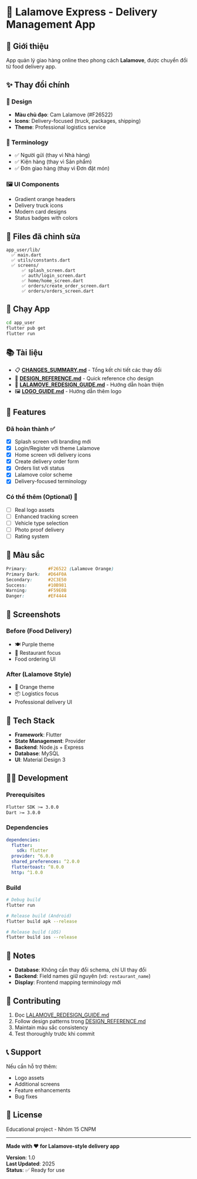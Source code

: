 # 🚚 Lalamove Express - Delivery Management App

## 📱 Giới thiệu

App quản lý giao hàng online theo phong cách **Lalamove**, được chuyển đổi từ food delivery app.

## ✨ Thay đổi chính

### 🎨 Design
- **Màu chủ đạo**: Cam Lalamove (#F26522)
- **Icons**: Delivery-focused (truck, packages, shipping)
- **Theme**: Professional logistics service

### 📝 Terminology
- ✅ Người gửi (thay vì Nhà hàng)
- ✅ Kiện hàng (thay vì Sản phẩm)
- ✅ Đơn giao hàng (thay vì Đơn đặt món)

### 🖼️ UI Components
- Gradient orange headers
- Delivery truck icons
- Modern card designs
- Status badges with colors

## 📂 Files đã chỉnh sửa

```
app_user/lib/
  ✅ main.dart
  ✅ utils/constants.dart
  ✅ screens/
      ✅ splash_screen.dart
      ✅ auth/login_screen.dart
      ✅ home/home_screen.dart
      ✅ orders/create_order_screen.dart
      ✅ orders/orders_screen.dart
```

## 🚀 Chạy App

```bash
cd app_user
flutter pub get
flutter run
```

## 📚 Tài liệu

- 📋 **[CHANGES_SUMMARY.md](./CHANGES_SUMMARY.md)** - Tổng kết chi tiết các thay đổi
- 🎨 **[DESIGN_REFERENCE.md](./DESIGN_REFERENCE.md)** - Quick reference cho design
- 📘 **[LALAMOVE_REDESIGN_GUIDE.md](./LALAMOVE_REDESIGN_GUIDE.md)** - Hướng dẫn hoàn thiện
- 🖼️ **[LOGO_GUIDE.md](./LOGO_GUIDE.md)** - Hướng dẫn thêm logo

## 🎯 Features

### Đã hoàn thành ✅
- [x] Splash screen với branding mới
- [x] Login/Register với theme Lalamove
- [x] Home screen với delivery icons
- [x] Create delivery order form
- [x] Orders list với status
- [x] Lalamove color scheme
- [x] Delivery-focused terminology

### Có thể thêm (Optional) 🔧
- [ ] Real logo assets
- [ ] Enhanced tracking screen
- [ ] Vehicle type selection
- [ ] Photo proof delivery
- [ ] Rating system

## 🎨 Màu sắc

```css
Primary:        #F26522 (Lalamove Orange)
Primary Dark:   #D64F0A
Secondary:      #2C3E50
Success:        #10B981
Warning:        #F59E0B
Danger:         #EF4444
```

## 📱 Screenshots

### Before (Food Delivery)
- 🍽️ Purple theme
- 🛒 Restaurant focus
- Food ordering UI

### After (Lalamove Style)
- 🚚 Orange theme
- 📦 Logistics focus
- Professional delivery UI

## 🔧 Tech Stack

- **Framework**: Flutter
- **State Management**: Provider
- **Backend**: Node.js + Express
- **Database**: MySQL
- **UI**: Material Design 3

## 👨‍💻 Development

### Prerequisites
```bash
Flutter SDK >= 3.0.0
Dart >= 3.0.0
```

### Dependencies
```yaml
dependencies:
  flutter:
    sdk: flutter
  provider: ^6.0.0
  shared_preferences: ^2.0.0
  fluttertoast: ^8.0.0
  http: ^1.0.0
```

### Build
```bash
# Debug build
flutter run

# Release build (Android)
flutter build apk --release

# Release build (iOS)
flutter build ios --release
```

## 📝 Notes

- **Database**: Không cần thay đổi schema, chỉ UI thay đổi
- **Backend**: Field names giữ nguyên (vd: `restaurant_name`)
- **Display**: Frontend mapping terminology mới

## 🤝 Contributing

1. Đọc [LALAMOVE_REDESIGN_GUIDE.md](./LALAMOVE_REDESIGN_GUIDE.md)
2. Follow design patterns trong [DESIGN_REFERENCE.md](./DESIGN_REFERENCE.md)
3. Maintain màu sắc consistency
4. Test thoroughly trước khi commit

## 📞 Support

Nếu cần hỗ trợ thêm:
- Logo assets
- Additional screens
- Feature enhancements
- Bug fixes

## 📄 License

Educational project - Nhóm 15 CNPM

---

**Made with ❤️ for Lalamove-style delivery app**

**Version**: 1.0  
**Last Updated**: 2025  
**Status**: ✅ Ready for use
